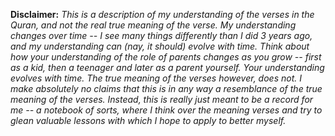 **Disclaimer:**
*This is a description of my understanding of the verses in the Quran, and not the real true meaning of the verse. My understanding changes over time -- I see many things differently than I did 3 years ago, and my understanding can (nay, it should) evolve with time. Think about how your understanding of the role of parents changes as you grow -- first as a kid, then a teenager and later as a parent yourself. Your understanding evolves with time. The true meaning of the verses however, does not. I make absolutely no claims that this is in any way a resemblance of the true meaning of the verses. Instead, this is really just meant to be a record for me -- a notebook of sorts, where I think over the meaning verses and try to glean valuable lessons with which I hope to apply to better myself.*
